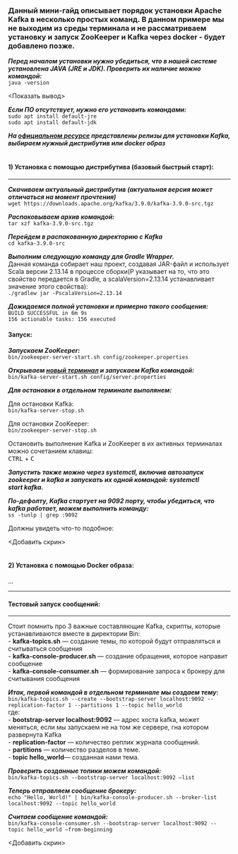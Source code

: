 ### Данный мини-гайд описывает порядок установки Apache Kafka в несколько простых команд. В данном примере мы не выходим из среды терминала и не рассматриваем установку и запуск ZooKeeper и Kafka через docker - будет добавлено позже.

***Перед началом установки нужно убедиться, что в нашей системе установлена JAVA (JRE и JDK). Проверить их наличие можно командой:***  
```java -version```  

<Показать вывод>

***Если ПО отсутствует, нужно его установить командами:***  
```sudo apt install default-jre```  
```sudo apt install default-jdk```   

***На [официальном ресурсе](https://kafka.apache.org/downloads) представлены релизы для установки Kafka, выбираем нужный дистрибутив или docker образ***  
<br>

#### 1) Установка с помощью дистрибутива (базовый быстрый старт):    
---

***Скачиваем актуальный дистрибутив (актуальная версия может отличаться на момент прочтения)***  
```wget https://downloads.apache.org/kafka/3.9.0/kafka-3.9.0-src.tgz```

***Распаковываем архив командой:***  
```tar xzf kafka-3.9.0-src.tgz```

***Перейдем в распакованную директорию с Kafka***  
```cd kafka-3.9.0-src```


***Выполним следующую команду для Gradle Wrapper.***  
Данная команда собирает наш проект, создавая JAR-файл и использует Scala версии 2.13.14 в процессе сборки(P указывает на то, что это свойство передается в Gradle, а scalaVersion=2.13.14 устанавливает значение этого свойства):  
```./gradlew jar -PscalaVersion=2.13.14```

***Дожидаемся полной установки и примерно такого сообщения:***  
```BUILD SUCCESSFUL in 6m 9s```  
```156 actionable tasks: 156 executed```  

#### Запуск:

***Запускаем ZooKeeper:***  
```bin/zookeeper-server-start.sh config/zookeeper.properties```  

***Открываем <ins>новый терминал</ins> и запускаем Kafka командой:***  
```bin/kafka-server-start.sh config/server.properties```

***Для остановки <int>в отдельном терминале</int> выполянем:***  

  Для остановки Kafka:  
  ```bin/kafka-server-stop.sh```  
  
  Для остановки ZooKeeper:  
  ```bin/zookeeper-server-stop.sh```

  Остановить выполнение Kafka и ZooKeeper в их активных терминалах можно сочетанием клавиш:   
  <kbd>CTRL</kbd> + <kbd>C</kbd>
  
***Запустить также можно через systemctl, включив автозапуск zookeeper и kafka и запускать их одной командой: systemctl start kafka.*** 


***По-дефолту, Kafka стартует на 9092 порту, чтобы убедиться, что kafka работает, можем выполнить команду:***  
```ss -tunlp | grep :9092```

Должны увидеть что-то подобное:

<Добавить скрин>
<br><br>

#### 2) Установка с помощью Docker образа:<dt>
...  
___

#### Тестовый запуск сообщений:  
___
 
Стоит помнить про 3 важные составляющие Kafka, скрипты, которые устанавливаются вместе в директории Bin:  
    - __kafka-topics.sh__ — создание темы, по которой будут отправляться и считываться сообщения  
    - __kafka-console-producer.sh__ — создание обращения, которое направит сообщение  
    - __kafka-console-consumer.sh__ — формирование запроса к брокеру для считывания сообщения   
    
***Итак, первой командой <int>в отдельном терминале</int> мы создаем тему:***  
```bin/kafka-topics.sh --create --bootstrap-server localhost:9092 --replication-factor 1 --partitions 1 --topic hello_world```  
где:  
    - __bootstrap-server localhost:9092__ — адрес хоста kafka, может меняться, если мы запускаем не на том же сервере, гна котором развернута Kafka  
    - __replication-factor__ — количество реплик журнала сообщений.  
    - __partitions__ — количество разделов в теме.  
    - __topic hello_world__— созданная нами тема.  
    
***Проверить созданные топики можем командой:***  
```bin/kafka-topics.sh --bootstrap-server localhost:9092 —list```  

***Теперь отправляем сообщение брокеру:***  
```echo "Hello, World!" | bin/kafka-console-producer.sh --broker-list localhost:9092 --topic hello_world```

***Считаем сообщение командой:***  
```bin/kafka-console-consumer.sh --bootstrap-server localhost:9092 --topic hello_world —from-beginning```  

<Добавить скрин>

